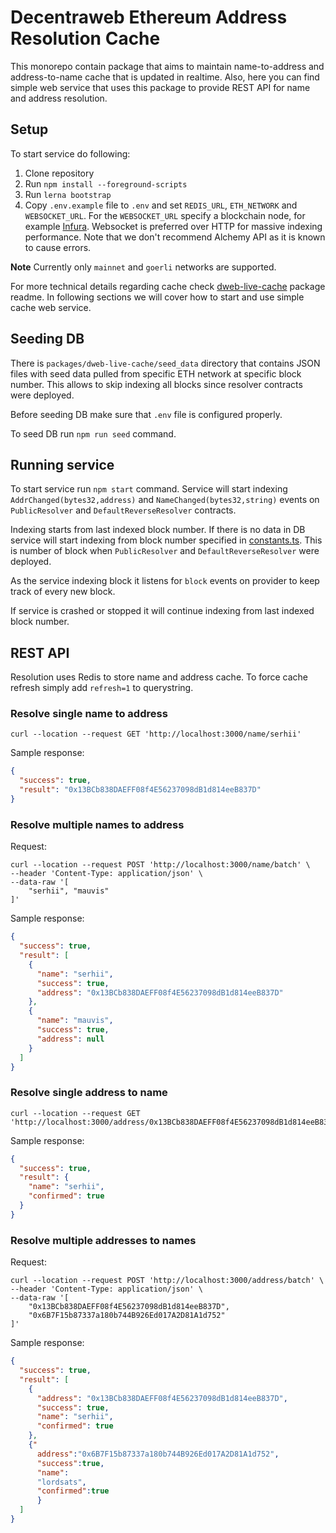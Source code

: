 # Decentraweb Ethereum Address Resolution Cache
This monorepo contain package that aims to maintain name-to-address and address-to-name cache that is updated in realtime. 
Also, here you can find simple web service that uses this package to provide REST API for name and address resolution.
## Setup
To start service do following:
1. Clone repository
2. Run `npm install --foreground-scripts`
3. Run `lerna bootstrap`
4. Copy `.env.example` file to `.env` and set `REDIS_URL`, `ETH_NETWORK` and `WEBSOCKET_URL`. For the `WEBSOCKET_URL` specify a blockchain node, for example [Infura](https://www.infura.io/). Websocket is preferred over HTTP for massive indexing performance. Note that we don't recommend Alchemy API as it is known to cause errors.

**Note** Currently only `mainnet` and `goerli` networks are supported.

For more technical details regarding cache check [dweb-live-cache](packages/dweb-live-cache) package readme. In following
sections we will cover how to start and use simple cache web service.

## Seeding DB
There is `packages/dweb-live-cache/seed_data` directory that contains JSON files with seed data pulled from specific ETH network at specific block number.
This allows to skip indexing all blocks since resolver contracts were deployed.

Before seeding DB make sure that `.env` file is configured properly.

To seed DB run `npm run seed` command.

## Running service
To start service run `npm start` command. Service will start indexing `AddrChanged(bytes32,address)` and 
`NameChanged(bytes32,string)` events on `PublicResolver` and `DefaultReverseResolver` contracts.

Indexing starts from last indexed block number. If there is no data in DB service will start indexing from block number 
specified in [constants.ts](packages/dweb-live-cache/src/dweb/constants.ts). This is number of block when `PublicResolver` and
`DefaultReverseResolver` were deployed.

As the service indexing block it listens for `block` events on provider to keep track of every new block.

If service is crashed or stopped it will continue indexing from last indexed block number.

## REST API
Resolution uses Redis to store name and address cache. To force cache refresh simply add `refresh=1` to querystring.
### Resolve single name to address
```shell
curl --location --request GET 'http://localhost:3000/name/serhii'
```
Sample response:
```json
{
  "success": true,
  "result": "0x13BCb838DAEFF08f4E56237098dB1d814eeB837D"
}
```
### Resolve multiple names to address
Request:
```shell
curl --location --request POST 'http://localhost:3000/name/batch' \
--header 'Content-Type: application/json' \
--data-raw '[
    "serhii", "mauvis"
]'
```
Sample response:
```json
{
  "success": true,
  "result": [
    {
      "name": "serhii",
      "success": true,
      "address": "0x13BCb838DAEFF08f4E56237098dB1d814eeB837D"
    },
    {
      "name": "mauvis",
      "success": true,
      "address": null
    }
  ]
}
```
### Resolve single address to name
```shell
curl --location --request GET 'http://localhost:3000/address/0x13BCb838DAEFF08f4E56237098dB1d814eeB837D'
```
Sample response:
```json
{
  "success": true,
  "result": {
    "name": "serhii",
    "confirmed": true
  }
}
```

### Resolve multiple addresses to names
Request:
```shell
curl --location --request POST 'http://localhost:3000/address/batch' \
--header 'Content-Type: application/json' \
--data-raw '[
    "0x13BCb838DAEFF08f4E56237098dB1d814eeB837D",
    "0x6B7F15b87337a180b744B926Ed017A2D81A1d752"
]'
```
Sample response:
```json
{
  "success": true,
  "result": [
    {
      "address": "0x13BCb838DAEFF08f4E56237098dB1d814eeB837D",
      "success": true,
      "name": "serhii",
      "confirmed": true
    },
    {"
      address":"0x6B7F15b87337a180b744B926Ed017A2D81A1d752",
      "success":true,
      "name":
      "lordsats",
      "confirmed":true
      }
  ]
}
```

